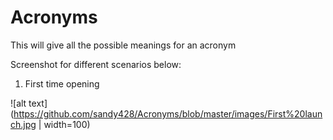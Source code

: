 # Acronyms
This will give all the possible meanings for an acronym

Screenshot for different scenarios below:

1. First time opening

![alt text](https://github.com/sandy428/Acronyms/blob/master/images/First%20launch.jpg | width=100)

